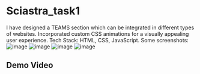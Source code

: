 # Sciastra_task1
I have designed a TEAMS section which can be integrated in different types of websites.
Incorporated custom CSS animations for a visually appealing user experience.
Tech Stack: HTML, CSS, JavaScript.
Some screenshots:
![image](https://github.com/teheseenShaikh26/Sciastra_task1/assets/78405778/090ea7e8-4510-4d56-a1d9-660d78091b1c)
![image](https://github.com/teheseenShaikh26/Sciastra_task1/assets/78405778/b1565e2d-86ca-48ac-a021-0ba76856b7bb)
![image](https://github.com/teheseenShaikh26/Sciastra_task1/assets/78405778/c6dfd4bf-c497-42c5-87b1-6322717706cb)
![image](https://github.com/teheseenShaikh26/Sciastra_task1/assets/78405778/56dc50fa-2a29-4fdc-8c4a-9080f97729e2)

## Demo Video 


